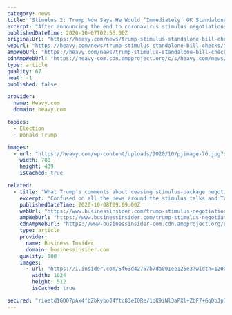```yaml
---
category: news
title: "Stimulus 2: Trump Now Says He Would ‘Immediately’ OK Standalone Bill for $1,200 Checks"
excerpt: "After announcing the end to coronavirus stimulus negotiations Tuesday, President Trump later signaled that he would sign a standalone bill sending $1,200 checks to Americans."
publishedDateTime: 2020-10-07T02:56:00Z
originalUrl: "https://heavy.com/news/trump-stimulus-standalone-bill-checks/"
webUrl: "https://heavy.com/news/trump-stimulus-standalone-bill-checks/"
ampWebUrl: "https://heavy.com/news/trump-stimulus-standalone-bill-checks/amp/"
cdnAmpWebUrl: "https://heavy-com.cdn.ampproject.org/c/s/heavy.com/news/trump-stimulus-standalone-bill-checks/amp/"
type: article
quality: 67
heat: -1
published: false

provider:
  name: Heavy.com
  domain: heavy.com

topics:
  - Election
  - Donald Trump

images:
  - url: "https://heavy.com/wp-content/uploads/2020/10/pjimage-76.jpg?quality=65&strip=all"
    width: 780
    height: 439
    isCached: true

related:
  - title: "What Trump's comments about ceasing stimulus-package negotiations mean for future $1,200 payments — in one minute or less"
    excerpt: "Confused on all the news around the stimulus talks and Trump's tweets? Catch up on what it all means for the chances of another stimulus check here."
    publishedDateTime: 2020-10-08T09:09:00Z
    webUrl: "https://www.businessinsider.com/trump-stimulus-negotiations-comments-impact-stimulus-checks-direct-payments-explained-2020-10"
    ampWebUrl: "https://www.businessinsider.com/trump-stimulus-negotiations-comments-impact-stimulus-checks-direct-payments-explained-2020-10?amp"
    cdnAmpWebUrl: "https://www-businessinsider-com.cdn.ampproject.org/c/s/www.businessinsider.com/trump-stimulus-negotiations-comments-impact-stimulus-checks-direct-payments-explained-2020-10?amp"
    type: article
    provider:
      name: Business Insider
      domain: businessinsider.com
    quality: 100
    images:
      - url: "https://i.insider.com/5f63d42757b7da001ee125e3?width=1200&format=jpeg"
        width: 1024
        height: 512
        isCached: true

secured: "rioetd1GD07pAx4fbZbkyboJ4Ytc83eI0Re/1oK9iNl3aPXl+ZbF7+GqDbJp1OUwbvp/JG4cTwATNjO4drk0pAvNQIgZdoEEovi5PpaV3V4W3SdsHeDob4LkYgBX0BqPnboPySNBK9Z7h5wzFWlwasHWSq5P3SbLL9f9CVzha9f0eJn3ma799AZu71LQYJRj6d2apLXSZj/Q06fFGNRK2O5lPMxB4FGR4yXBFSDSlBMHxcUfPoWbTvCIw7qCa5theUdLB6eSigphEcgmaQZ/7eeSc7DbTlfDX8ekBss7M3rLjU3r6dGHc5rDr1aUA9kZA/Dd8Q0yoVqzFEo0Y64dKwY6VxXsGuZB3gPQO0E/1+4=;b53NcuhP62mWWWSyaNEKWg=="
---
```


